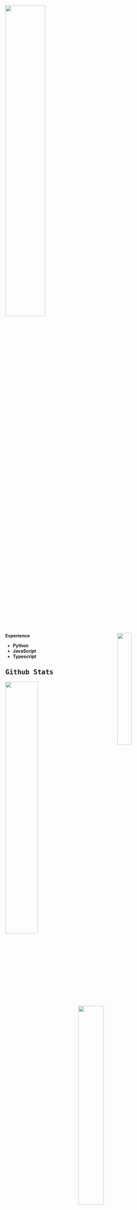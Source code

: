 # <img width="50%" src= "https://readme-typing-svg.demolab.com?font=Fira+Code&pause=1000&color=4a76fc&background=FF6AAA00&vCenter=false&multiline=true&width=435&height=30&lines=Hi+there%2C+I'am+iLxlo">

<img width="30%" align="right" src="https://lanyard.kyrie25.me/api/1149040970353102859?decoration=true&useDisplayName=true&animationDuration=2s&waveColor=7ea1f3&imgStyle=square&imgBorderRadius=16px&&bg=DD272700&idleMessage=Nothingness">

<b> Experience <b>
<samp>
- Python
- JavaScript
- Typescript
<samp>

## Github Stats

<img align="left" width="45%" src="https://github-readme-stats.vercel.app/api?username=iLxlo&show_icons=true&theme=react&hide_border=true&bg_color=0D1117">
<img align="left" width="40%" src="https://moe-counter.glitch.me/get/@:iLxlo"> 

